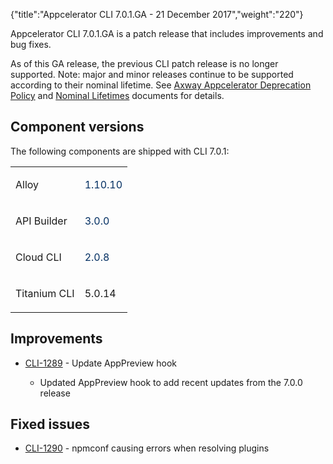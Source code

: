 {"title":"Appcelerator CLI 7.0.1.GA - 21 December 2017","weight":"220"}

Appcelerator CLI 7.0.1.GA is a patch release that includes improvements and bug fixes.

As of this GA release, the previous CLI patch release is no longer supported. Note: major and minor releases continue to be supported according to their nominal lifetime. See [Axway Appcelerator Deprecation Policy](/docs/appc/AMPLIFY_Appcelerator_Services_Overview/Axway_Appcelerator_Deprecation_Policy/) and [Nominal Lifetimes](/docs/appc/AMPLIFY_Appcelerator_Services_Overview/Axway_Appcelerator_Product_Lifecycle/#nominal-lifetimes) documents for details.

## Component versions

The following components are shipped with CLI 7.0.1:

<table class="confluenceTable"><thead class=" "></thead><tfoot class=" "></tfoot><tbody class=" "><tr><td class="confluenceTd" rowspan="1" colspan="1"><p>Alloy</p></td><td class="confluenceTd" rowspan="1" colspan="1"><p><span style="color: #032f62;">1.10.10</span></p></td></tr><tr><td class="confluenceTd" rowspan="1" colspan="1"><p>API Builder</p></td><td class="confluenceTd" rowspan="1" colspan="1"><p><span style="color: #032f62;">3.0.0</span></p></td></tr><tr><td class="confluenceTd" rowspan="1" colspan="1"><p>Cloud CLI</p></td><td class="confluenceTd" rowspan="1" colspan="1"><p><span style="color: #032f62;">2.0.8</span></p></td></tr><tr><td class="confluenceTd" rowspan="1" colspan="1"><p>Titanium CLI</p></td><td class="confluenceTd" rowspan="1" colspan="1"><p class="p1">5.0.14</p></td></tr></tbody></table>

## Improvements

* [CLI-1289](https://jira.appcelerator.org/browse/CLI-1289) - Update AppPreview hook

    * Updated AppPreview hook to add recent updates from the 7.0.0 release

## Fixed issues

* [CLI-1290](https://jira.appcelerator.org/browse/CLI-1290) - npmconf causing errors when resolving plugins
